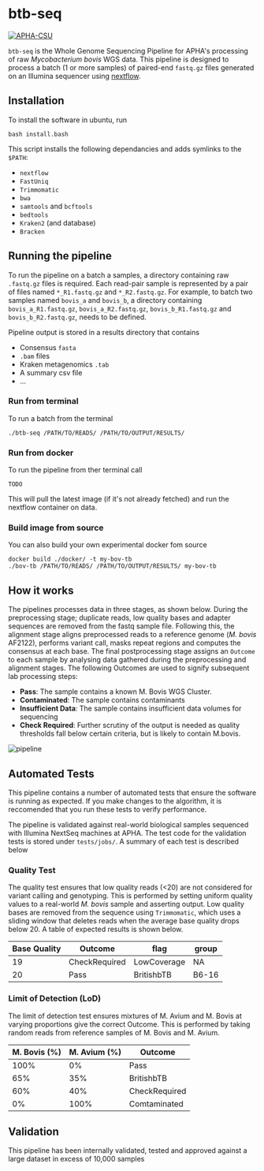 # **btb-seq**

[![APHA-CSU](https://circleci.com/gh/APHA-CSU/btb-seq.svg?style=svg)](https://app.circleci.com/pipelines/github/APHA-CSU)

`btb-seq` is the Whole Genome Sequencing Pipeline for APHA's processing of raw *Mycobacterium bovis* WGS data. This pipeline is designed to process a batch (1 or more samples) of paired-end `fastq.gz` files generated on an Illumina sequencer using [nextflow](https://www.nextflow.io/docs/latest/getstarted.html). 

## Installation

To install the software in ubuntu, run
```
bash install.bash
```

This script installs the following dependancies and adds symlinks to the `$PATH`: 
-	`nextflow`
-	`FastUniq`
-	`Trimmomatic`
-	`bwa`
-	`samtools` and `bcftools`
-	`bedtools`
-	`Kraken2` (and database)
-	`Bracken`

## Running the pipeline

To run the pipeline on a batch a samples, a directory containing raw `.fastq.gz` files is required. Each read-pair sample is represented by a pair of files named `*_R1.fastq.gz` and `*_R2.fastq.gz`. For example, to batch two samples named `bovis_a` and `bovis_b`, a directory containing `bovis_a_R1.fastq.gz`, `bovis_a_R2.fastq.gz`,  `bovis_b_R1.fastq.gz` and `bovis_b_R2.fastq.gz`, needs to be defined.

Pipeline output is stored in a results directory that contains
- Consensus `fasta`
- `.bam` files
- Kraken metagenomics `.tab`
- A summary csv file
- ... 

### Run from terminal

To run a batch from the terminal
```
./btb-seq /PATH/TO/READS/ /PATH/TO/OUTPUT/RESULTS/
```

### Run from docker

To run the pipeline from ther terminal call
```
TODO
```
This will pull the latest image (if it's not already fetched) and run the nextflow container on data.

### Build image from source 

You can also build your own experimental docker fom source
```
docker build ./docker/ -t my-bov-tb
./bov-tb /PATH/TO/READS/ /PATH/TO/OUTPUT/RESULTS/ my-bov-tb
```

## How it works

The pipelines processes data in three stages, as shown below. During the preprocessing stage; duplicate reads, low quality bases and adapter sequences are removed from the fastq sample file. Following this, the alignment stage aligns preprocessed reads to a reference genome (*M. bovis* AF2122), performs variant call, masks repeat regions and computes the consensus at each base. The final postprocessing stage assigns an `Outcome` to each sample by analysing data gathered during the preprocessing and alignment stages. The following Outcomes are used to signify subsequent lab processing steps:

- **Pass**: The sample contains a known M. Bovis WGS Cluster.
- **Contaminated**: The sample contains contaminants
- **Insufficient Data**: The sample contains insufficient data volumes for sequencing 
- **Check Required**: Further scrutiny of the output is needed as quality thresholds fall below certain criteria, but is likely to contain M.bovis.  

![pipeline](https://user-images.githubusercontent.com/6979169/113730676-ffecef00-96ef-11eb-8670-9fae5e175701.png)




## Automated Tests

This pipeline contains a number of automated tests that ensure the software is running as expected. If you make changes to the algorithm, it is reccomended that you run these tests to verify performance. 

The pipeline is validated against real-world biological samples sequenced with Illumina NextSeq machines at APHA. The test code for the validation tests is stored under `tests/jobs/`. A summary of each test is described below


### Quality Test

The quality test ensures that low quality reads (<20) are not considered for variant calling and genotyping. This is performed by setting uniform quality values to a real-world *M. bovis* sample and asserting output. Low quality bases are removed from the sequence using `Trimmomatic`, which uses a sliding window that deletes reads when the average base quality drops below 20. A table of expected results is shown below.

| Base Quality | Outcome | flag | group |
| ------------- | ------------- | ------------- | ------------- | 
| 19   | CheckRequired | LowCoverage | NA |
| 20   | Pass | BritishbTB | B6-16 |


### Limit of Detection (LoD)

The limit of detection test ensures mixtures of M. Avium and M. Bovis at varying proportions give the correct Outcome. This is performed by taking random reads from reference samples of M. Bovis and M. Avium.

| M. Bovis (%) | M. Avium (%) | Outcome |
| ------------- | ------------- | ------------- | 
| 100%   | 0% | Pass | 
| 65%   | 35% | BritishbTB | 
| 60%   | 40% | CheckRequired | 
| 0%   | 100% | Comtaminated | 


## Validation

This pipeline has been internally validated, tested and approved against a large dataset in excess of 10,000 samples
